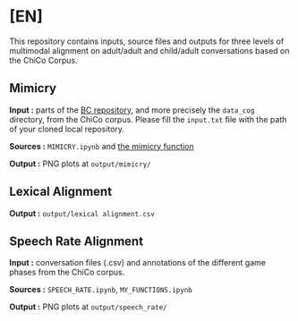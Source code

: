 # [EN]

This repository contains inputs, source files and outputs for three levels of multimodal alignment on adult/adult and child/adult conversations based on the ChiCo Corpus.

## Mimicry

**Input :** parts of the [BC repository](https://github.com/afourtassi/BC), and more precisely the `data_cog` directory, from the ChiCo corpus. Please fill the `input.txt` file with the path of your cloned local repository.

**Sources :** `MIMICRY.ipynb` and [the mimicry function](https://github.com/kelhad00/IBPY/blob/master/interaction_analysis.py)

**Output :** PNG plots at `output/mimicry/`

## Lexical Alignment

**Output :** `output/lexical alignment.csv`

## Speech Rate Alignment

**Input :** conversation files (.csv) and annotations of the different game phases from the ChiCo corpus.

**Sources :** `SPEECH_RATE.ipynb`, `MY_FUNCTIONS.ipynb`

**Output :** PNG plots at `output/speech_rate/`